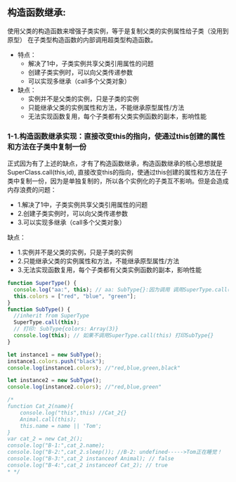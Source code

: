 ##  构造函数继承:
使用父类的构造函数来增强子类实例，等于是复制父类的实例属性给子类（没用到原型）
在子类型构造函数的内部调用超类型构造函数。
- 特点：
  - 解决了1中，子类实例共享父类引用属性的问题
  - 创建子类实例时，可以向父类传递参数
  - 可以实现多继承（call多个父类对象）
- 缺点：
  - 实例并不是父类的实例，只是子类的实例
  - 只能继承父类的实例属性和方法，不能继承原型属性/方法
  - 无法实现函数复用，每个子类都有父类实例函数的副本，影响性能

### 1-1.构造函数继承实现：直接改变this的指向，使通过this创建的属性和方法在子类中复制一份
正式因为有了上述的缺点，才有了构造函数继承，构造函数继承的核心思想就是SuperClass.call(this,id),
直接改变this的指向，使通过this创建的属性和方法在子类中复制一份，因为是单独复制的，所以各个实例化的子类互不影响。但是会造成内存浪费的问题：

- 1.解决了1中，子类实例共享父类引用属性的问题
- 2.创建子类实例时，可以向父类传递参数
- 3.可以实现多继承（call多个父类对象）

缺点：
- 1.实例并不是父类的实例，只是子类的实例
- 2.只能继承父类的实例属性和方法，不能继承原型属性/方法
- 3.无法实现函数复用，每个子类都有父类实例函数的副本，影响性能

```javaScript
function SuperType() {
  console.log("aa:", this); // aa: SubType{}:因为调用 调用SuperType.call(this)
  this.colors = ["red", "blue", "green"];
}
function SubType() {
  //inherit from SuperType
  SuperType.call(this);
  // 打印: SubType{colors: Array(3)}
  console.log(this); // 如果不调用SuperType.call(this) 打印SubType{}
}

let instance1 = new SubType();
instance1.colors.push("black");
console.log(instance1.colors); //"red,blue,green,black"

let instance2 = new SubType();
console.log(instance2.colors); //"red,blue,green"

/*
function Cat_2(name){
    console.log("this",this) //Cat_2{}
    Animal.call(this);
    this.name = name || 'Tom';
}
var cat_2 = new Cat_2();
console.log("B-1:",cat_2.name);
console.log("B-2:",cat_2.sleep()); //B-2: undefined----->Tom正在睡觉！
console.log("B-3:",cat_2 instanceof Animal); // false
console.log("B-4:",cat_2 instanceof Cat_2); // true
* */
```